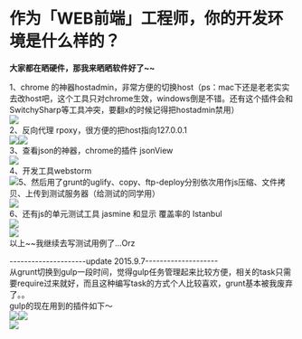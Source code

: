 # 作为「WEB前端」工程师，你的开发环境是什么样的？

**大家都在晒硬件，那我来晒晒软件好了~~**  

1、chrome 的神器hostadmin，非常方便的切换host（ps：mac下还是老老实实去改host吧，这个工具只对chrome生效，windows倒是不错。还有这个插件会和SwitchySharp等工具冲突，要翻x的时候记得把hostadmin禁用）  
![](https://pic3.zhimg.com/9852012cffa8e63dd3d450fcca2b87a2_b.jpg)  
2、反向代理 rpoxy，很方便的把host指向127.0.0.1  
![](https://pic2.zhimg.com/dcd1694043c3bc64494ac0631348aa25_b.jpg)![](https://pic1.zhimg.com/b6accd65edc46b22ae64c2a66f9c83f8_b.jpg)  
3、查看json的神器，chrome的插件 jsonView  
![](https://pic2.zhimg.com/129c8030d62feb3997ad260141900ef9_b.jpg)  
4、开发工具webstorm  
![](https://pic1.zhimg.com/964180799b848435c8a5b036e4dbe2e4_b.jpg)5、然后用了grunt的uglify、copy、ftp-deploy分别依次用作js压缩、文件拷贝、上传到测试服务器（给测试的同学用）  
![](https://pic2.zhimg.com/fa5194595080315d0bd39052c5025a01_b.png)  
6、还有js的单元测试工具 jasmine 和显示 覆盖率的 Istanbul  
![](https://pic4.zhimg.com/3bb71c06634c4f9a12af74c834d21df3_b.jpg)  
![](https://pic2.zhimg.com/12b9bb2b0bff5e2df89a446be2e83bc9_b.jpg)  
以上~~我继续去写测试用例了...Orz  

---------------------update 2015.9.7--------------------  
从grunt切换到gulp一段时间，觉得gulp任务管理起来比较方便，相关的task只需要require过来就好，而且这种编写task的方式个人比较喜欢，grunt基本被我废弃了。。  
gulp的现在用到的插件如下～  
![](https://pic4.zhimg.com/3e6c6cfa0e5e690eff8543481df74c3b_b.png)![](https://pic3.zhimg.com/86af76eae6492447385233651b4ff182_b.png)  
![](https://pic2.zhimg.com/9c9adbaaac188ef644eb54bac21116ad_b.png)